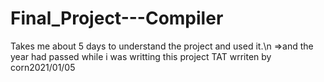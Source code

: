 # Final_Project---Compiler
Takes me about 5 days to understand the project and used it.\n
=>and the year had passed while i was writting this project TAT
wrriten by corn2021/01/05
